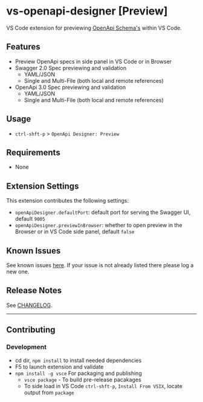 # vs-openapi-designer [Preview]

 VS Code extension for previewing [OpenApi Schema's](https://github.com/OAI/OpenAPI-Specification) within VS Code.

## Features

- Preview OpenApi specs in side panel in VS Code or in Browser
- Swagger 2.0 Spec previewing and validation
  - YAML/JSON
  - Single and Multi-File (both local and remote references)
- OpenApi 3.0 Spec previewing and validation
  - YAML/JSON
  - Single and Multi-File (both local and remote references)

## Usage

- `ctrl-shft-p` > `OpenApi Designer: Preview`

## Requirements

- None

## Extension Settings

This extension contributes the following settings:

- `openApiDesigner.defaultPort`: default port for serving the Swagger UI, default `9005`
- `openApiDesigner.previewInBrowser`: whether to open preview in the Browser or in VS Code side panel, default `false`

## Known Issues

See known issues [here](https://github.com/philosowaffle/vs-openapi-designer/issues).  If your issue is not already listed there please log a new one.

## Release Notes

See [CHANGELOG](https://github.com/philosowaffle/vs-openapi-designer/blob/master/CHANGELOG.md).

-----------------------------------------------------------------------------------------------------------

## Contributing

### Development

- cd dir, `npm install` to install needed dependencies
- F5 to launch extension and validate
- `npm install -g vsce` For packaging and publishing
    - `vsce package` - To build pre-release pacakages
    - To side load in VS Code `ctrl-shft-p`, `Install From VSIX`, locate output from `package`
